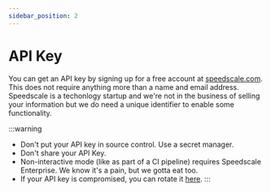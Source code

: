 ```yaml
---
sidebar_position: 2
---
```

# API Key

You can get an API key by signing up for a free account at [speedscale.com](https://speedscale.com). This does not require anything more than a name and email address. Speedscale is a techonlogy startup and we're not in the business of selling your information but we do need a unique identifier to enable some functionality.

:::warning
* Don't put your API key in source control. Use a secret manager.
* Don't share your API Key.
* Non-interactive mode (like as part of a CI pipeline) requires Speedscale Enterprise. We know it's a pain, but we gotta eat too.
* If your API key is compromised, you can rotate it [here](https://app.speedscale.com/settings/api-keys).
:::